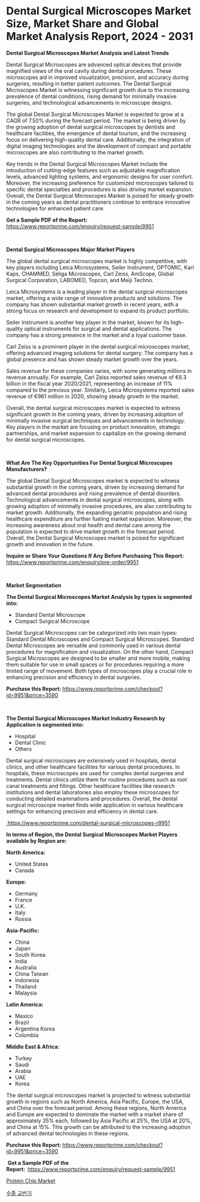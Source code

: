 <p><h1>Dental Surgical Microscopes Market Size, Market Share and Global Market Analysis Report, 2024 - 2031</h1></p><p><strong>Dental Surgical Microscopes Market Analysis and Latest Trends</strong></p>
<p><p>Dental Surgical Microscopes are advanced optical devices that provide magnified views of the oral cavity during dental procedures. These microscopes aid in improved visualization, precision, and accuracy during surgeries, resulting in better patient outcomes. The Dental Surgical Microscopes Market is witnessing significant growth due to the increasing prevalence of dental conditions, rising demand for minimally invasive surgeries, and technological advancements in microscope designs.</p><p>The global Dental Surgical Microscopes Market is expected to grow at a CAGR of 7.50% during the forecast period. The market is being driven by the growing adoption of dental surgical microscopes by dentists and healthcare facilities, the emergence of dental tourism, and the increasing focus on delivering high-quality dental care. Additionally, the integration of digital imaging technologies and the development of compact and portable microscopes are also contributing to the market growth.</p><p>Key trends in the Dental Surgical Microscopes Market include the introduction of cutting-edge features such as adjustable magnification levels, advanced lighting systems, and ergonomic designs for user comfort. Moreover, the increasing preference for customized microscopes tailored to specific dental specialties and procedures is also driving market expansion. Overall, the Dental Surgical Microscopes Market is poised for steady growth in the coming years as dental practitioners continue to embrace innovative technologies for enhanced patient care.</p></p>
<p><strong>Get a Sample PDF of the Report:&nbsp;</strong> <a href="https://www.reportprime.com/enquiry/request-sample/9951">https://www.reportprime.com/enquiry/request-sample/9951</a></p>
<p>&nbsp;</p>
<p><strong>Dental Surgical Microscopes Major Market Players</strong></p>
<p><p>The global dental surgical microscopes market is highly competitive, with key players including Leica Microsystems, Seiler Instrument, OPTOMIC, Karl Kaps, CHAMMED, Seliga Microscopes, Carl Zeiss, AmScope, Global Surgical Corporation, LABOMED, Topcon, and Meiji Techno.</p><p>Leica Microsystems is a leading player in the dental surgical microscopes market, offering a wide range of innovative products and solutions. The company has shown substantial market growth in recent years, with a strong focus on research and development to expand its product portfolio.</p><p>Seiler Instrument is another key player in the market, known for its high-quality optical instruments for surgical and dental applications. The company has a strong presence in the market and a loyal customer base.</p><p>Carl Zeiss is a prominent player in the dental surgical microscopes market, offering advanced imaging solutions for dental surgery. The company has a global presence and has shown steady market growth over the years.</p><p>Sales revenue for these companies varies, with some generating millions in revenue annually. For example, Carl Zeiss reported sales revenue of €6.3 billion in the fiscal year 2020/2021, representing an increase of 11% compared to the previous year. Similarly, Leica Microsystems reported sales revenue of €961 million in 2020, showing steady growth in the market.</p><p>Overall, the dental surgical microscopes market is expected to witness significant growth in the coming years, driven by increasing adoption of minimally invasive surgical techniques and advancements in technology. Key players in the market are focusing on product innovation, strategic partnerships, and market expansion to capitalize on the growing demand for dental surgical microscopes.</p></p>
<p>&nbsp;</p>
<p><strong>What Are The Key Opportunities For Dental Surgical Microscopes Manufacturers?</strong></p>
<p><p>The global Dental Surgical Microscopes market is expected to witness substantial growth in the coming years, driven by increasing demand for advanced dental procedures and rising prevalence of dental disorders. Technological advancements in dental surgical microscopes, along with growing adoption of minimally invasive procedures, are also contributing to market growth. Additionally, the expanding geriatric population and rising healthcare expenditure are further fueling market expansion. Moreover, the increasing awareness about oral health and dental care among the population is expected to drive market growth in the forecast period. Overall, the Dental Surgical Microscopes market is poised for significant growth and innovation in the future.</p></p>
<p><strong>Inquire or Share Your Questions If Any Before Purchasing This Report:</strong> <a href="https://www.reportprime.com/enquiry/pre-order/9951">https://www.reportprime.com/enquiry/pre-order/9951</a></p>
<p>&nbsp;</p>
<p><strong>Market Segmentation</strong></p>
<p><strong>The Dental Surgical Microscopes Market Analysis by types is segmented into:</strong></p>
<p><ul><li>Standard Dental Microscope</li><li>Compact Surgical Microscope</li></ul></p>
<p><p>Dental Surgical Microscopes can be categorized into two main types: Standard Dental Microscopes and Compact Surgical Microscopes. Standard Dental Microscopes are versatile and commonly used in various dental procedures for magnification and visualization. On the other hand, Compact Surgical Microscopes are designed to be smaller and more mobile, making them suitable for use in small spaces or for procedures requiring a more limited range of movement. Both types of microscopes play a crucial role in enhancing precision and efficiency in dental surgeries.</p></p>
<p><strong>Purchase this Report:&nbsp;</strong><a href="https://www.reportprime.com/checkout?id=9951&price=3590">https://www.reportprime.com/checkout?id=9951&price=3590</a></p>
<p>&nbsp;</p>
<p><strong>The Dental Surgical Microscopes Market Industry Research by Application is segmented into:</strong></p>
<p><ul><li>Hospital</li><li>Dental Clinic</li><li>Others</li></ul></p>
<p><p>Dental surgical microscopes are extensively used in hospitals, dental clinics, and other healthcare facilities for various dental procedures. In hospitals, these microscopes are used for complex dental surgeries and treatments. Dental clinics utilize them for routine procedures such as root canal treatments and fillings. Other healthcare facilities like research institutions and dental laboratories also employ these microscopes for conducting detailed examinations and procedures. Overall, the dental surgical microscope market finds wide application in various healthcare settings for enhancing precision and efficiency in dental care.</p></p>
<p><a href="https://www.reportprime.com/dental-surgical-microscopes-r9951">&nbsp;https://www.reportprime.com/dental-surgical-microscopes-r9951</a></p>
<p><strong>In terms of Region, the Dental Surgical Microscopes Market Players available by Region are:</strong></p>
<p>
    <p> <strong> North America: </strong>
        <ul>
            <li>United States</li>
            <li>Canada</li>
        </ul>
        </p> 
    <p> <strong> Europe: </strong>
        <ul>
            <li>Germany</li>
            <li>France</li>
            <li>U.K.</li>
            <li>Italy</li>
            <li>Russia</li>
        </ul>
        </p> 
    <p> <strong> Asia-Pacific: </strong>
        <ul>
            <li>China</li>
            <li>Japan</li>
            <li>South Korea</li>
            <li>India</li>
            <li>Australia</li>
            <li>China Taiwan</li>
            <li>Indonesia</li>
            <li>Thailand</li>
            <li>Malaysia</li>
        </ul>
        </p> 
    <p> <strong> Latin America: </strong>
        <ul>
            <li>Mexico</li>
            <li>Brazil</li>
            <li>Argentina Korea</li>
            <li>Colombia</li>
        </ul>
        </p> 
    <p> <strong> Middle East & Africa: </strong>
        <ul>
            <li>Turkey</li>
            <li>Saudi</li>
            <li>Arabia</li>
            <li>UAE</li>
            <li>Korea</li>
        </ul>
    </p>
    </p>
<p><p>The dental surgical microscopes market is projected to witness substantial growth in regions such as North America, Asia Pacific, Europe, the USA, and China over the forecast period. Among these regions, North America and Europe are expected to dominate the market with a market share of approximately 35% each, followed by Asia Pacific at 25%, the USA at 20%, and China at 15%. This growth can be attributed to the increasing adoption of advanced dental technologies in these regions.</p></p>
<p><strong>Purchase this Report: </strong><a href="https://www.reportprime.com/checkout?id=9951&price=3590">https://www.reportprime.com/checkout?id=9951&price=3590</a></p>
<p>&nbsp;<strong>Get a Sample PDF of the Report:&nbsp;&nbsp;</strong><a href="https://www.reportprime.com/enquiry/request-sample/9951">https://www.reportprime.com/enquiry/request-sample/9951</a></p>
<p><strong></strong></p>
<p><p><a href="https://spotless-saver-8fd.notion.site/Protein-Chip-Market-Analysis-Its-CAGR-Market-Segmentation-and-Global-Industry-Overview-17db2af6fab042b0a6a529fff98dbe28">Protein Chip Market</a></p><p><a href="https://github.com/sougarounis/Market-Research-Report-List-3/blob/main/537259421599.md">수중 교반기</a></p></p>